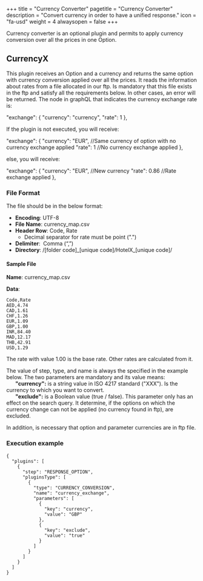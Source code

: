 +++
title = "Currency Converter"
pagetitle = "Currency Converter"
description = "Convert currency in order to have a unified response."
icon = "fa-usd"
weight = 4
alwaysopen = false
+++

Currency converter is an optional plugin and permits to apply currency conversion over all the prices in one Option.

## CurrencyX

This plugin receives an Option and a currency and returns the same option with currency conversion applied over all the prices. It reads the information about rates from a file allocated in our ftp. Is mandatory that this file exists in the ftp and satisfy all the requirements below. In other cases, an error will be returned. The node in graphQL that indicates the currency exchange rate is:

"exchange": {
	"currency": "currency",
	"rate": 1
},

If the plugin is not executed, you will receive:

"exchange": {
	"currency": "EUR",   //Same currency of option with no currency exchange applied
	"rate": 1            //No currency exchange applied
},

else, you will receive:

"exchange": {
	"currency": "EUR",   //New currency
	"rate": 0.86         //Rate exchange applied
},

### File Format

The file should be in the below format:

* **Encoding**: UTF-8 
* **File Name**: currency\_map.csv 
* **Header Row**: Code, Rate 
    * Decimal separator for rate must be point (".")
* **Delimiter**:  Comma (“,”) 
* **Directory**:  /[folder code]\_[unique code]/HotelX\_[unique code]/

#### Sample File

**Name**: currency\_map.csv

**Data**:

```csv
Code,Rate
AED,4.74
CAD,1.61
CHF,1.26
EUR,1.09
GBP,1.00
INR,84.40
MAD,12.17
THB,42.91
USD,1.29
```

The rate with value 1.00 is the base rate. Other rates are calculated from it.

The value of step, type, and name is always the specified in the example below. The two parameters are mandatory and its value means:<br />
&nbsp;&nbsp;&nbsp;&nbsp;&nbsp;&nbsp;**"currency":** is a string value in ISO 4217 standard ("XXX"). Is the currency to which you want to convert.<br />
&nbsp;&nbsp;&nbsp;&nbsp;&nbsp;&nbsp;**"exclude":** is a Boolean value (true / false). This parameter only has an effect on the search query. It determine, if the options on which the currency change can not be applied (no currency found in ftp), are excluded. <br />
   
In addition, is necessary that option and parameter currencies are in ftp file.

### Execution example

```
{
  "plugins": [
    {
      "step": "RESPONSE_OPTION",
      "pluginsType": [
        {
          "type": "CURRENCY_CONVERSION",
          "name": "currency_exchange",
          "parameters": [
            {
              "key": "currency",
              "value": "GBP"
            },
            {
              "key": "exclude",
              "value": "true"
            }
          ]
        }
      ]
    }
  ]
}
```
